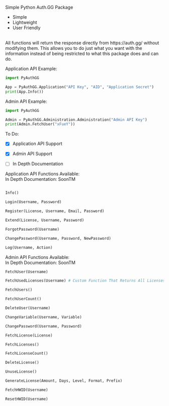 Simple Python Auth.GG Package

* Simple
* Lightweight
* User Friendly
<br>
All functions will return the response directly from https://auth.gg/ without modifying them.
This allows you to do just what you want with the information instead of being restricted to what this package does and can do.

Application API Example:
```python
import PyAuthGG

App = PyAuthGG.Application("API Key", "AID", "Application Secret")
print(App.Info())
```

Admin API Example:
```python
import PyAuthGG

Admin = PyAuthGG.Administration.Administration("Admin API Key")
print(Admin.FetchUser("xFueY"))
```


To Do:
- [x] Application API Support
- [x] Admin API Support
- [ ] In Depth Documentation


Application API Functions Available:<br>
In Depth Documentation: SoonTM
```python

Info()

Login(Username, Password)

Register(License, Username, Email, Password)

Extend(License, Username, Password)

ForgotPassword(Username)

ChangePassword(Username, Password, NewPassword)

Log(Username, Action)
```

Admin API Functions Available:<br>
In Depth Documentation: SoonTM
```python
FetchUser(Username)

FetchUsedLicenses(Username) # Custom Function That Returns All Licenses Used By A User

FetchUsers()

FetchUserCount()

DeleteUser(Username)

ChangeVariable(Username, Variable)

ChangePassword(Username, Password)

FetchLicense(License)

FetchLicenses()

FetchLicenseCount()

DeleteLicense()

UnuseLicense()

GenerateLicense(Amount, Days, Level, Format, Prefix)

FetchHWID(Username)

ResetHWID(Username)
```

